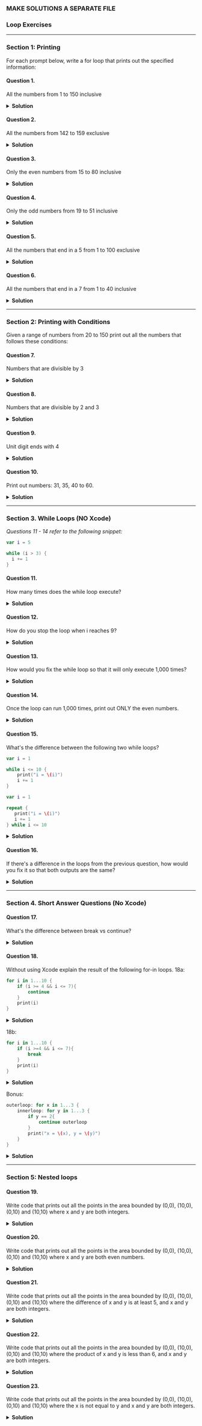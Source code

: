 ### MAKE SOLUTIONS A SEPARATE FILE
### Loop Exercises
---

### Section 1: Printing
For each prompt below, write a for loop that prints out the specified information:

#### Question 1. 
All the numbers from 1 to 150 inclusive

<details>
<summary><b>Solution</b></summary>

```swift
for num in 1...150 {
    print(num)
}
```

</details>

#### Question 2. 
All the numbers from 142 to 159 exclusive

<details>
<summary><b>Solution</b></summary>

```swift
for num in 142..<159 {
    print(num)
}
```

</details>

#### Question 3.
Only the even numbers from 15 to 80 inclusive

<details>
<summary><b>Solution</b></summary>

```swift
for num in 15...80 where num % 2 == 0 {
    print(num)
}
```

</details>

#### Question 4. 
Only the odd numbers from 19 to 51 inclusive

<details>
<summary><b>Solution</b></summary>

```swift
for num in 19...51 where num % 2 != 0 {
    print(num)
}
```

</details>

#### Question 5.
All the numbers that end in a 5 from 1 to 100 exclusive

<details>
<summary><b>Solution</b></summary>

```swift
for num in 1..<100 where num % 10 == 5 {
    print(num)
}
```

</details>

#### Question 6. 
All the numbers that end in a 7 from 1 to 40 inclusive

<details>
<summary><b>Solution</b></summary>

```swift
for num in 1...40 where num % 10 == 7 {
    print(num)
}
```

</details>

---

### Section 2: Printing with Conditions
Given a range of numbers from 20 to 150 print out all the numbers that follows these conditions:

#### Question 7. 
Numbers that are divisible by 3

<details>
<summary><b>Solution</b></summary>

```swift
for num in 20...150 where num % 3 == 0 {
    print(num)
}
```

</details>

#### Question 8.
Numbers that are divisible by 2 and 3

<details>
<summary><b>Solution</b></summary>

```swift
for num in 20...150 where num % 3 == 0 || num % 2 == 0 {
    print(num)
}
```

</details>

#### Question 9.
Unit digit ends with 4

<details>
<summary><b>Solution</b></summary>

```swift
for num in 20...150 where num % 10 == 4  {
    print(num)
}
```

</details>

#### Question 10.
Print out numbers: 31, 35, 40 to 60.

<details>
<summary><b>Solution</b></summary>

```swift
for num in 20...150  {
    switch num{
    case 31:
        print(num)
    case 35:
        print(num)
    case 40...60:
        print(num)
    default:
        continue
    }
}
```

</details>

---

### Section 3. While Loops (NO Xcode)

*Questions 11 - 14 refer to the following snippet:*

```swift
var i = 5

while (i > 3) {
  i += 1
}
```

#### Question 11.
How many times does the while loop execute? 

<details>
<summary><b>Solution</b></summary>

>The while loop above will execute indefinitely because it is an infinite loop. The condition in the while loop will always be true because `i` is set at a value that is already greater than three.

</details>

#### Question 12.
How do you stop the loop when i reaches 9?

<details>
<summary><b>Solution</b></summary>

>In order to stop the loop when it reaches 9, we must first set the condition to check if `i` ___is less than 9___. If we set the condition to see whether `i` is less than _or equal to 9_, we will actually stop at 10. The reason for this is because `i` is incremented each time the condition is true. Since 9 <= 9 == true, `i` will be incremented to 10 if we include the equal sign in the condition, but 9 < 9 == false allowing `i` to be frozen at 9.

```swift
while (i < 9) { //not (i <= 9)
    i += 1
}
```

</details>

#### Question 13.
How would you fix the while loop so that it will only execute 1,000 times?

<details>
<summary><b>Solution</b></summary>

```swift
while (i < 1005) {
    i += 1
}
```

</details>

#### Question 14.
Once the loop can run 1,000 times, print out ONLY the even numbers. 

<details>
<summary><b>Solution</b></summary>

```swift
while (i < 1005) {
    i += 1
    if i % 2 == 0 {
        print(i)
    }
}
```

</details>

#### Question 15.
What's the difference between the following two while loops?

```swift
var i = 1

while i <= 10 {
    print("i = \(i)")
    i += 1
}
```

```swift
var i = 1

repeat {
   print("i = \(i)")
   i += 1
} while i <= 10
```

<details>
<summary><b>Solution</b></summary>

>In the first snippet, the condition of the while loop is evaluated before code block is run. While in the second snippet the condition is evaluated after the code block has been executed at least once. There is a chance that the first while loop will never get executed, but the second loop is guarenteed to run at least one time. 


</details>

#### Question 16. 
If there's a difference in the loops from the previous question, how would you fix it so that both outputs are the same?

<details>
<summary><b>Solution</b></summary>

> The output from both while loops are equivalent.

</details>

---

### Section 4. Short Answer Questions (No Xcode)

#### Question 17.
What's the difference between break vs continue?

<details>
<summary><b>Solution</b></summary>

> Using `break` in a loop stops the execution of the loop completely. Using `continue` stops the current iteration of the loop without exiting the loop as a whole, skipping the remaining statements within the body of the loop.

</details>

#### Question 18.
Without using Xcode explain the result of the following for-in loops.
18a:
```swift
for i in 1...10 {
    if (i >= 4 && i <= 7){
        continue
    }
    print(i)
}
```

<details>
<summary><b>Solution</b></summary>

> This loop iterates through the numbers 1 - 10 (inclusive), and prints every number EXCEPT 4, 5, 6, 7

```swift
//Expected Output:
1
2
3
8
9
10
```
</details>

18b:
```swift
for i in 1...10 {
    if (i >=4 && i <= 7){
        break
    }
    print(i)
}
```

<details>
<summary><b>Solution</b></summary>

> This loop iterates through the numbers 1 - 10 (inclusive), and stops iterating when `i` becomes 4.

```swift
// Expected Output
1
2
3
```
</details>

Bonus:
```swift
outerloop: for x in 1...3 {
    innerloop: for y in 1...3 {
        if y == 2{
            continue outerloop
        }
        print("x = \(x), y = \(y)")
    }
}
```

<details>
<summary><b>Solution</b></summary>

Bonus.
>The first loop iterates through the numbers 1 - 3. For every time `x` is incremented by the outerloop, the innerloop prints to the console the values of `x` and `y`. If the `if` statement were not there, `y` would be incremented all the way to the upperbound (3) before x is incremented. But because of the `if`statement, once `y` reaches 2 the print statement in the innerloop is not executed and the outerloop resumes immediately. The result is that `y` stays at 1 while `x` is able to reach the upperbound of its range.

```swift
//Expected Output:
x = 1, y = 1
x = 2, y = 1
x = 3, y = 1
```


</details>

---

### Section 5: Nested loops
#### Question 19.
Write code that prints out all the points in the area bounded by (0,0), (10,0), (0,10) and (10,10) where x and y are both integers.

<details>
<summary><b>Solution</b></summary>

```swift
for x in (0...10).reversed() {
    for y in 0...10 {
        print("(\(x),\(y))", terminator: " ")
    }
    print()
}
```

</details>

#### Question 20.
Write code that prints out all the points in the area bounded by (0,0), (10,0), (0,10) and (10,10) where x and y are both even numbers.

<details>
<summary><b>Solution</b></summary>

```swift
for x in (0...10).reversed() {
    for y in 0...10 {
        if x % 2 == 0 && y % 2 == 0 {
            print("(\(x),\(y))", terminator: " ")
        }
    }
    print()
}
```

</details>

#### Question 21.
Write code that prints out all the points in the area bounded by (0,0), (10,0), (0,10) and (10,10) where the difference of x and y is at least 5, and x and y are both integers.

<details>
<summary><b>Solution</b></summary>

```swift
for x in (0...10).reversed() {
    for y in 0...10 {
        if x - y >= 5 {
            print("(\(x),\(y))", terminator: " ")
        }
    }
    print()
}
```

</details>

#### Question 22.
Write code that prints out all the points in the area bounded by (0,0), (10,0), (0,10) and (10,10) where the product of x and y is less than 6, and x and y are both integers.

<details>
<summary><b>Solution</b></summary>

```swift
for x in (0...10).reversed() {
    for y in 0...10 {
        if x * y < 6 {
            print("(\(x),\(y))", terminator: " ")
        }
    }
    print()
}
```

</details>

#### Question 23. 
Write code that prints out all the points in the area bounded by (0,0), (10,0), (0,10) and (10,10) where the x is not equal to y and x and y are both integers.

<details>
<summary><b>Solution</b></summary>

```swift
for x in (0...10).reversed() {
    for y in 0...10 {
        if x != y {
            print("(\(x),\(y))", terminator: " ")
        }
    }
    print()
}
```

</details>
